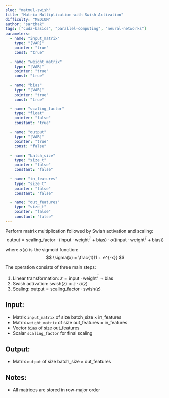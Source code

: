 ```yaml
---
slug: "matmul-swish"
title: "Matrix Multiplication with Swish Activation"
difficulty: "MEDIUM" 
author: "sarthak"
tags: ["cuda-basics", "parallel-computing", "neural-networks"]
parameters:
  - name: "input_matrix"
    type: "[VAR]"
    pointer: "true"
    const: "true"

  - name: "weight_matrix"
    type: "[VAR]"
    pointer: "true"
    const: "true"
    
  - name: "bias"
    type: "[VAR]"
    pointer: "true"
    const: "true"

  - name: "scaling_factor"
    type: "float"
    pointer: "false"
    constant: "true"

  - name: "output" 
    type: "[VAR]"
    pointer: "true"
    const: "false"

  - name: "batch_size"
    type: "size_t"
    pointer: "false"
    constant: "false"
    
  - name: "in_features" 
    type: "size_t"
    pointer: "false"
    constant: "false"

  - name: "out_features" 
    type: "size_t"
    pointer: "false"
    constant: "false"
---
```


Perform matrix multiplication followed by Swish activation and scaling:
$$
\text{output} = \text{scaling\_factor} \cdot (\text{input} \cdot \text{weight}^T + \text{bias}) \cdot \sigma((\text{input} \cdot \text{weight}^T + \text{bias}))
$$

where $\sigma(x)$ is the sigmoid function:
$$
\sigma(x) = \frac{1}{1 + e^{-x}}
$$

The operation consists of three main steps:
1. Linear transformation: $z = \text{input} \cdot \text{weight}^T + \text{bias}$
2. Swish activation: $\text{swish}(z) = z \cdot \sigma(z)$
3. Scaling: $\text{output} = \text{scaling\_factor} \cdot \text{swish}(z)$

## Input:
- Matrix `input_matrix` of size $\text{batch\_size} \times \text{in\_features}$
- Matrix `weight_matrix` of size $\text{out\_features} \times \text{in\_features}$
- Vector `bias` of size $\text{out\_features}$
- Scalar `scaling_factor` for final scaling

## Output:
- Matrix `output` of size $\text{batch\_size} \times \text{out\_features}$

## Notes:
- All matrices are stored in row-major order
